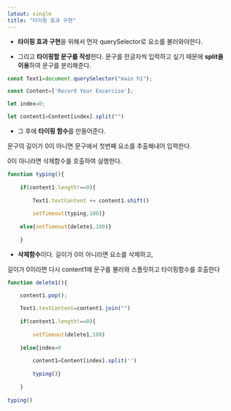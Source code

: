 ```yaml
---
latout: single
title: "타이핑 효과 구현"
---
```


- **타이핑 효과 구현**을 위해서 먼저 querySelector로 요소를 불러와야한다.

- 그리고 **타이핑할 문구를 작성**한다. 문구를 한글자씩 입력하고 싶기 때문에 **split을 이용**하여 문구를 분리해준다.
```javascript
const Text1=document.querySelector("main h1");

const Content=['Record Your Excercise'];

let index=0;

let content1=Content[index].split("")
```


- 그 후에 **타이핑 함수**를 만들어준다.

문구의 길이가 0이 아니면 문구에서 첫번째 요소를 추출해내어 입력한다.

0이 아니라면 삭제함수를 호출하여 실행한다.

```javascript
function typing(){
    
    if(content1.length!==0){
        
        Text1.textContent += content1.shift()
        
        setTimeout(typing,100)}
    
    else{setTimeout(delete1,100)}
   
    }
```

- **삭제함수**이다. 길이가 0이 아니라면 요소를 삭제하고,

길이가 0이라면 다시 content1에 문구를 불러와 스플릿하고 타이핑함수를 호출한다

```javascript
function delete1(){

    content1.pop();
    
    Text1.textContent=content1.join("")
    
    if(content1.length!==0){
        
        setTimeout(delete1,100)
    
    }else{index=0
        
        content1=Content[index].split('')
        
        typing()}
    
    }
        
typing()
```
